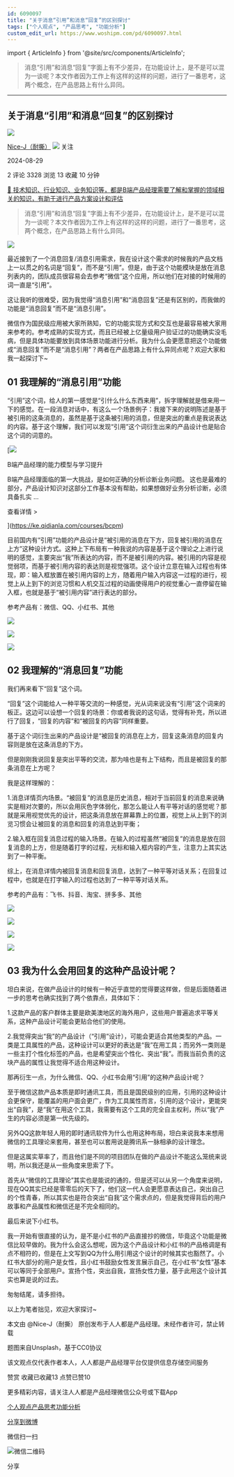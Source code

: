 ```yaml
---
id: 6090097
title: "关于消息“引用”和消息“回复”的区别探讨"
tags: ["个人观点", "产品思考", "功能分析"]
custom_edit_url: https://www.woshipm.com/pd/6090097.html
---
```

import { ArticleInfo } from '@site/src/components/ArticleInfo';

<ArticleInfo
    author="Nice-J（耐撕）"
    authorLink="https://www.woshipm.com/u/1262642"
    published="2024-08-29"
    views={3328}
    comments={2}
    collects={13}
/>

> 消息“引用”和消息“回复”字面上有不少差异，在功能设计上，是不是可以混为一谈呢？本文作者因为工作上有这样的这样的问题，进行了一番思考，这两个概念，在产品思路上有什么异同。

---

## 关于消息“引用”和消息“回复”的区别探讨

[![](https://static.woshipm.com/WX_U_202104_20210426075355_2002.jpg?imageView2/1/w/72/h/72/q/100)](https://www.woshipm.com/u/1262642)

[Nice-J（耐撕）](https://www.woshipm.com/u/1262642) ![](https://static.woshipm.com/tag/1101_1@2x.png) 关注

2024-08-29

2 评论 3328 浏览 13 收藏 10 分钟

[🔗 技术知识、行业知识、业务知识等，都是B端产品经理需要了解和掌握的领域相关的知识，有助于进行产品方案设计和评估](https://ke.qidianla.com/courses/bcpm)

> 消息“引用”和消息“回复”字面上有不少差异，在功能设计上，是不是可以混为一谈呢？本文作者因为工作上有这样的这样的问题，进行了一番思考，这两个概念，在产品思路上有什么异同。

![](https://image.woshipm.com/2023/04/14/e29bcadc-da8d-11ed-9503-00163e0b5ff3.jpg)

最近接到了一个消息回复/消息引用需求，我在设计这个需求的时候我的产品文档上一以贯之的名词是“回复”，而不是“引用”。但是，由于这个功能模块是放在消息列表内的，团队成员很容易会去参考“微信”这个应用，所以他们在对接的时候用的词一直是“引用”。

这让我听的很难受，因为我觉得“消息引用”和“消息回复”还是有区别的，而我做的功能是“消息回复”而不是“消息引用”。

微信作为国民级应用被大家所熟知，它的功能实现方式和交互也是最容易被大家用来参考的。参考成熟的实现方式，而且已经被上亿量级用户验证过的功能确实没毛病，但是具体功能要放到具体场景功能进行分析。我为什么会更愿意把这个功能做成“消息回复”而不是“消息引用”？两者在产品思路上有什么异同点呢？欢迎大家和我一起探讨下~

## 01 我理解的“消息引用”功能

“引用”这个词，给人的第一感觉是“引什么什么东西来用”，拆字理解就是借来用一下的感觉。在一段消息对话中，有这么一个场景例子：我接下来的说明陈述是基于被引用的这条消息的，虽然是基于这条被引用的消息，但是突出的重点是我说表达的内容。基于这个理解，我们可以发现“引用”这个词衍生出来的产品设计也是贴合这个词的词意的。

[![](https://image.woshipm.com/2023/08/02/1554eea8-30e3-11ee-88e7-00163e0b5ff3.png)

B端产品经理的能力模型与学习提升

B端产品经理面临的第一大挑战，是如何正确的分析诊断业务问题。 这也是最难的部分，产品设计知识对这部分工作基本没有帮助，如果想做好业务分析诊断，必须具备扎实 ...

查看详情 >

](https://ke.qidianla.com/courses/bcpm)

目前国内有“引用”功能的产品设计是“被引用的消息在下方，回复被引用的消息在上方”这种设计方式。这种上下布局有一种我说的内容是基于这个理论之上进行说明的感觉，主要突出“我”所表达的内容，而不是被引用的内容。被引用的内容是视觉弱项，而基于被引用内容的表达则是视觉强项。这个设计立意在输入过程也有体现，即：输入框放置在被引用内容的上方，随着用户输入内容这一过程的进行，视觉上从上到下的浏览习惯和人机交互过程的动画使得用户的视觉重心一直停留在输入框，也就是基于“被引用内容”进行表达的部分。

参考产品有：微信、QQ、小红书、其他

![](https://image.woshipm.com/2024/08/28/7b62c45e-653a-11ef-9f36-00163e0b5ff3.jpg)

![](https://image.woshipm.com/2024/08/28/888050ac-653a-11ef-a08b-00163e0b5ff3.jpg)

![](https://image.woshipm.com/2024/08/28/9985c9e0-653a-11ef-a08b-00163e0b5ff3.jpg)

## 02 我理解的“消息回复”功能

我们再来看下“回复”这个词。

“回复”这个词能给人一种平等交流的一种感觉，光从词来说没有“引用”这个词来的板正。这边可以设想一个回复的场景：你或者我说的这句话，觉得有补充，所以进行了回复，“回复的内容”和“被回复的内容”同样重要。

基于这个词衍生出来的产品设计是“被回复的消息在上方，回复这条消息的回复内容则是放在这条消息的下方。

但是刚刚我说回复是突出平等的交流，那为啥也是有上下结构，而且是被回复的那条消息在上方呢？

我是这样理解的：

1.消息详情页内场景。“被回复”的消息是历史消息，相对于当前回复的消息来说确实是相对次要的，所以会用灰色字体弱化，那怎么能让人有平等对话的感觉呢？那就是采用视觉优先的设计，把这条消息放在屏幕靠上的位置，视觉上从上到下的浏览习惯会让被回复的消息和回复的消息达到平衡；

2.输入框在回复消息过程的输入场景。在输入的过程虽然“被回复”的消息是放在回复消息的上方，但是随着打字的过程，光标和输入框内容的产生，注意力上其实达到了一种平衡。

综上，在消息详情内被回复消息和回复消息，达到了一种平等对话关系；在回复过程中，也就是在打字输入的过程也达到了一种平等对话关系。

参考的产品有：飞书、抖音、淘宝、拼多多、其他

![](https://image.woshipm.com/2024/08/28/a6a46d98-653a-11ef-b6b8-00163e0b5ff3.jpg)

![](https://image.woshipm.com/2024/08/28/af59b0a6-653a-11ef-b6b8-00163e0b5ff3.jpg)

![](https://image.woshipm.com/2024/08/28/c1bbd260-653a-11ef-b6b8-00163e0b5ff3.jpg)

![](https://image.woshipm.com/2024/08/28/cc5ac4f6-653a-11ef-a08b-00163e0b5ff3.jpg)

## 03 我为什么会用回复的这种产品设计呢？

坦白来说，在做产品设计的时候有一种近乎直觉的觉得要这样做，但是后面随着进一步的思考也确实找到了两个依靠点，具体如下：

1.这款产品的客户群体主要是欧美澳地区的海外用户，这些用户普遍追求平等关系，这种产品设计可能会更贴合他们的使用。

2.我觉得突出“我”的产品设计（“引用”设计），可能会更适合其他类型的产品。一类是工具属性的产品，这种设计可以更好的表达是“我”在用工具；而另外一类则是一些主打个性化标签的产品，也是希望突出个性化、突出“我”。而我当前负责的这块产品的属性让我觉得不适合用这种设计。

那再衍生一点，为什么微信、QQ、小红书会用“引用”的这种产品设计呢？

至于微信这款产品本质是即时通讯工具，而且是国民级别的应用，引用的这种设计会更保守，能覆盖的用户面会更广，作为工具属性而言，引用的这个设计，更能突出“自我”，是“我”在用这个工具，我需要有这个工具的完全自主权利，所以“我”产生的内容必须是第一优先级的。

另外QQ这款年轻人用的即时通讯软件为什么也用这种布局，坦白来说我本来想用微信的工具理论来套用，甚至也可以套用说是腾讯系一脉相承的设计理念。

但是这属实草率了，而且他们是不同的项目团队在做的产品设计不能这么笼统来说明，所以我还是从一些角度来思索了下。

首先从“微信的工具理论”其实也是能说的通的，但是还可以从另一个角度来说明，现在QQ其实已经是零零后的天下了，他们这一代人会更愿意表达自己，突出自己的个性青春，所以其实也是符合突出“自我”这个需求点的，但是我觉得背后的用户故事和产品属性和微信还是不完全相同的。

最后来说下小红书。

我一开始有很直接的认为，是不是小红书的产品直接抄的微信，毕竟这个功能是微信比较早做的。我为什么会这么想呢，因为这个产品设计和小红书的产品格调是有点不相符的，但是在上文写到QQ为什么用引用这个设计的时候其实也豁然了。小红书大部分的用户是女性，且小红书鼓励女性发言展示自己，在小红书“女性”基本可以等同于全部用户。宣扬个性，突出自我，宣扬女性力量，基于此用这个设计其实也算是说的过去。

匆匆结尾，请多担待。

以上为笔者拙见，欢迎大家探讨~

本文由 @Nice-J（耐撕） 原创发布于人人都是产品经理。未经作者许可，禁止转载

题图来自Unsplash，基于CC0协议

该文观点仅代表作者本人，人人都是产品经理平台仅提供信息存储空间服务

赞赏 收藏已收藏13 点赞已赞10

更多精彩内容，请关注人人都是产品经理微信公众号或下载App

[个人观点](https://www.woshipm.com/tag/%e4%b8%aa%e4%ba%ba%e8%a7%82%e7%82%b9)[产品思考](https://www.woshipm.com/tag/%e4%ba%a7%e5%93%81%e6%80%9d%e8%80%83)[功能分析](https://www.woshipm.com/tag/%e5%8a%9f%e8%83%bd%e5%88%86%e6%9e%90)

[分享到微博](https://service.weibo.com/share/share.php?appkey=2775287854&title=关于消息“引用”和消息“回复”的区别探讨&url=https://www.woshipm.com/pd/6090097.html&pic=https://image.woshipm.com/2023/04/14/e29bcadc-da8d-11ed-9503-00163e0b5ff3.jpg)

微信扫一扫

![微信二维码](https://api.pwmqr.com/qrcode/create/?url=https://www.woshipm.com/pd/6090097.html)

分享